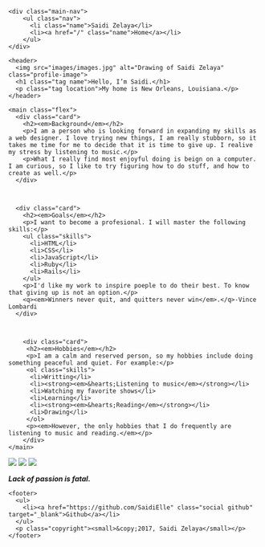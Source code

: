 <html lang="en">
<head>
  <meta charset="utf-8">
  <title>Saidi Zelaya's Profile</title>
  <meta name="viewport" content="width=device-width, initial-scale=1.0">
  <link rel="stylesheet" href="styles.css">
  <link href="https://fonts.googleapis.com/css?family=Muli%7CRoboto:400,300,500,700,900" rel="stylesheet"></head>
  <body>

    <div class="main-nav">
        <ul class="nav">
          <li class="name">Saidi Zelaya</li>
          <li><a href="/" class="name">Home</a></li>
        </ul>
    </div>

    <header>
      <img src="images/images.jpg" alt="Drawing of Saidi Zelaya" class="profile-image">
      <h1 class="tag name">Hello, I’m Saidi.</h1>
      <p class="tag location">My home is New Orleans, Louisiana.</p>
    </header>

    <main class="flex">
      <div class="card">
        <h2><em>Background</em></h2>
        <p>I am a person who is looking forward in expanding my skills as a web designer. I love trying new things, I am really stubborn, so it takes me time for me to decide that it is time to give up. I realive my stress by listening to music.</p>
        <p>What I really find most enjoyful doing is beign on a computer. I am curious, so I like to try figuring how to do stuff, and how to create as well.</p>
      </div> 

     
      
      <div class="card">
        <h2><em>Goals</em></h2>
        <p>I want to become a profesional. I will master the following skills:</p>
        <ul class="skills">
          <li>HTML</li>
          <li>CSS</li>
          <li>JavaScript</li>
          <li>Ruby</li>
          <li>Rails</li>
        </ul>
        <p>I'd like my work to inspire poeple to do their best. To know that giving up is not an option.</p>
        <q><em>Winners never quit, and quitters never win</em>.</q>-Vince Lombardi
      </div> 
     
      
      
        <div class="card">
         <h2><em>Hobbies</em></h2>
         <p>I am a calm and reserved person, so my hobbies include doing something peaceful and quiet. For example:</p>
         <ol class="skills">
          <li>Writting</li>
          <li><strong><em>&hearts;Listening to music</em></strong></li>
          <li>Watching my favorite shows</li>
          <li>Learning</li>
          <li><strong><em>&hearts;Reading</em></strong></li>
          <li>Drawing</li>
         </ol>
         <p><em>However, the only hobbies that I do frequently are listening to music and reading.</em></p>
        </div>
    </main>
    
   
   <section class="letters">
    <img src="images/computer.jpg" alt:"Computer.">
    <img src="images/headphones.jpg" alt:"A person reading a book.">
    <img src="images/coffee.jpg" alt:"coffe, books, and rain.">
    <br>
    <p><strong><em>Lack of passion is fatal.</em></strong></p>
   </section>
    
    
    <footer>
      <ul>
        <li><a href="https://github.com/SaidiElle" class="social github" target="_blank">Github</a></li>
      </ul>
      <p class="copyright"><small>&copy;2017, Saidi Zelaya</small></p>
    </footer>
  </body>
  </html>

